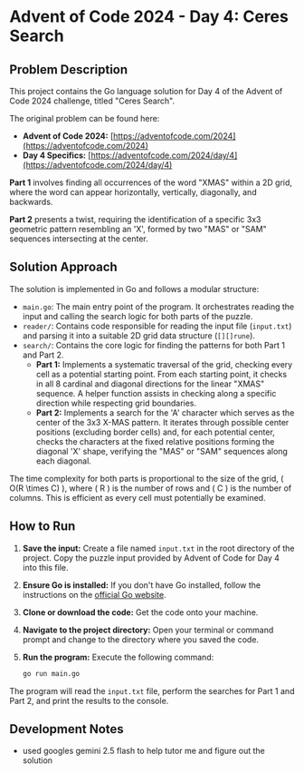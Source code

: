 # Advent of Code 2024 - Day 4: Ceres Search

## Problem Description

This project contains the Go language solution for Day 4 of the Advent of Code 2024 challenge, titled "Ceres Search".

The original problem can be found here:
*   **Advent of Code 2024:** [https://adventofcode.com/2024](https://adventofcode.com/2024)
*   **Day 4 Specifics:** [https://adventofcode.com/2024/day/4](https://adventofcode.com/2024/day/4)

**Part 1** involves finding all occurrences of the word "XMAS" within a 2D grid, where the word can appear horizontally, vertically, diagonally, and backwards.

**Part 2** presents a twist, requiring the identification of a specific 3x3 geometric pattern resembling an 'X', formed by two "MAS" or "SAM" sequences intersecting at the center.

## Solution Approach

The solution is implemented in Go and follows a modular structure:

*   `main.go`: The main entry point of the program. It orchestrates reading the input and calling the search logic for both parts of the puzzle.
*   `reader/`: Contains code responsible for reading the input file (`input.txt`) and parsing it into a suitable 2D grid data structure (`[][]rune`).
*   `search/`: Contains the core logic for finding the patterns for both Part 1 and Part 2.
    *   **Part 1:** Implements a systematic traversal of the grid, checking every cell as a potential starting point. From each starting point, it checks in all 8 cardinal and diagonal directions for the linear "XMAS" sequence. A helper function assists in checking along a specific direction while respecting grid boundaries.
    *   **Part 2:** Implements a search for the 'A' character which serves as the center of the 3x3 X-MAS pattern. It iterates through possible center positions (excluding border cells) and, for each potential center, checks the characters at the fixed relative positions forming the diagonal 'X' shape, verifying the "MAS" or "SAM" sequences along each diagonal.

The time complexity for both parts is proportional to the size of the grid, \( O(R \times C) \), where \( R \) is the number of rows and \( C \) is the number of columns. This is efficient as every cell must potentially be examined.

## How to Run

1.  **Save the input:** Create a file named `input.txt` in the root directory of the project. Copy the puzzle input provided by Advent of Code for Day 4 into this file.
2.  **Ensure Go is installed:** If you don't have Go installed, follow the instructions on the [official Go website](https://go.dev/doc/install).
3.  **Clone or download the code:** Get the code onto your machine.
4.  **Navigate to the project directory:** Open your terminal or command prompt and change to the directory where you saved the code.
5.  **Run the program:** Execute the following command:

    ```bash
    go run main.go
    ```

The program will read the `input.txt` file, perform the searches for Part 1 and Part 2, and print the results to the console.

## Development Notes

* used googles gemini 2.5 flash to help tutor me and figure out the solution
